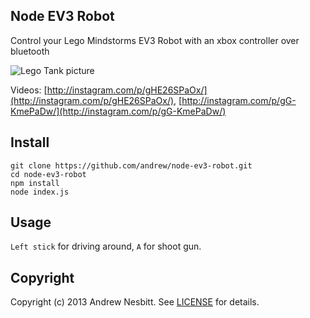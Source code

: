 ## Node EV3 Robot

Control your Lego Mindstorms EV3 Robot with an xbox controller over bluetooth

![Lego Tank picture](http://iphotos-f.ak.fbcdn.net/hphotos-ak-prn/1173152_423782574411981_310850777_n.jpg)

Videos: [http://instagram.com/p/gHE26SPaOx/](http://instagram.com/p/gHE26SPaOx/), [http://instagram.com/p/gG-KmePaDw/](http://instagram.com/p/gG-KmePaDw/)

## Install

    git clone https://github.com/andrew/node-ev3-robot.git
    cd node-ev3-robot
    npm install
    node index.js

## Usage

`Left stick` for driving around, `A` for shoot gun.

## Copyright

Copyright (c) 2013 Andrew Nesbitt. See [LICENSE](https://github.com/andrew/node-ev3-robot/blob/master/LICENSE) for details.
